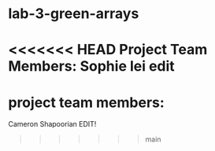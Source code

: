 # lab-3-green-arrays
<<<<<<< HEAD
Project Team Members:
Sophie lei
edit
=======
# project team members:
Cameron Shapoorian
EDIT!
>>>>>>> main
